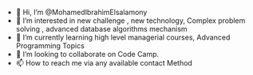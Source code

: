 - 👋 Hi, I’m @MohamedIbrahimElsalamony
- 👀 I’m interested in new challenge , new technology,
Complex problem solving , advanced database algorithms mechanism
- 🌱 I’m currently learning high level managerial courses,
Advanced Programming Topics
- 💞️ I’m looking to collaborate on Code Camp.
- 📫 How to reach me via any available contact Method

<!---
MohamedIbrahimElsalamony/MohamedIbrahimElsalamony is a ✨ special ✨ repository because its `README.md` (this file) appears on your GitHub profile.
You can click the Preview link to take a look at your changes.
--->
